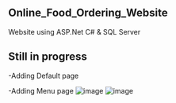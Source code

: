 ## Online_Food_Ordering_Website


Website using ASP.Net C# & SQL Server
## Still in progress
-Adding Default page


-Adding Menu page
![image](https://user-images.githubusercontent.com/109627707/197002963-2e31c806-e93a-4756-9061-98e8ce1da798.png)
![image](https://user-images.githubusercontent.com/109627707/198729063-a48ddeea-a543-4fe9-b9d4-0902df6b9a51.png)


